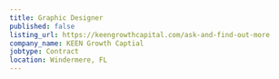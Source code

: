 ```yaml
---
title: Graphic Designer
published: false
listing_url: https://keengrowthcapital.com/ask-and-find-out-more
company_name: KEEN Growth Captial
jobtype: Contract
location: Windermere, FL
---
```


